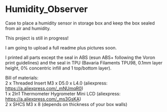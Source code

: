 # Humidity_Observer
Case to place a humidity sensor in storage box and keep the box sealed from air and humidity.

This project is still in progress!

I am going to upload a full readme plus pictures soon.

I printed all parts except the seal in ABS (esun ABS+ following the Voron print guidelines) and the seal in TPU (Bavaria Filaments TPU98, 0.1mm layer height, 0% concentric infill and 1 top/bottom layer).

Bill of materials:
<br>2 x Threaded Insert M3 x D5.0 x L4.0 (aliexpress: https://a.aliexpress.com/_mNUmqR0)
<br>1 x 2In1 Thermometer Hygrometer Mini LCD (aliexpress: https://a.aliexpress.com/_ms3GsKA)
<br>2 x SHCS M3 x 8 (depends on thickness of your box walls)
